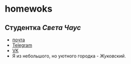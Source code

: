 # homewoks
## Студентка _Света Чаус_ 
* [почта](mailto:mn.sichaus@edu.hse.ru)
* [Telegram](https://t.me/Chaus_S)
* [VK](https://vk.com/chaus069)
* Я из небольшого, но уютного городка - _Жуковский_.
